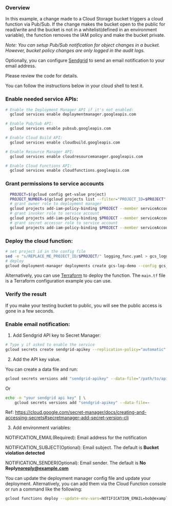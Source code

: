 
### Overview
In this example, a change made to a Cloud Storage bucket triggers a cloud function via Pub/Sub. If the change makes the bucket open to the public for read/write and the bucket is not in a whitelist(defined in an environment variable), the function removes the IAM policy and make the bucket private.

_Note: You can setup Pub/Sub notification for object changes in a bucket. However, bucket policy changes are only logged in the audit logs._

Optionally, you can configure [Sendgrid](https://sendgrid.com/) to send an email notification to your email address.

Please review the code for details.

You can follow the instructions below in your cloud shell to test it.

### Enable needed service APIs:

```bash
# Enable the Deployment Manager API if it's not enabled:
  gcloud services enable deploymentmanager.googleapis.com

# Enable Pub/Sub API:
  gcloud services enable pubsub.googleapis.com

# Enable Cloud Build API:
  gcloud services enable cloudbuild.googleapis.com

# Enable Resource Manager API:
  gcloud services enable cloudresourcemanager.googleapis.com

# Enable Cloud Functions API:
  gcloud services enable cloudfunctions.googleapis.com
```

### Grant permissions to service accounts

```bash
  PROJECT=$(gcloud config get-value project)
  PROJECT_NUMBER=$(gcloud projects list --filter="PROJECT_ID=$PROJECT" --format="value(PROJECT_NUMBER)")
  # grant owner role to deployment manager
  gcloud projects add-iam-policy-binding $PROJECT --member serviceAccount:${PROJECT_NUMBER}@cloudservices.gserviceaccount.com --role roles/owner
  # grant invoker role to service account
  gcloud projects add-iam-policy-binding $PROJECT --member serviceAccount:${PROJECT}@appspot.gserviceaccount.com --role roles/cloudfunctions.invoker
  # grant secret accessor role to service account
  gcloud projects add-iam-policy-binding $PROJECT --member serviceAccount:${PROJECT}@appspot.gserviceaccount.com --role roles/secretmanager.secretAccessor
```

### Deploy the cloud function:

```bash
# set project id in the config file
sed -e "s/REPLACE_ME_PROJECT_ID/$PROJECT/" logging_func.yaml > gcs_logging_func.yaml
# deploy
gcloud deployment-manager deployments create gcs-log-demo --config gcs_logging_func.yaml
```

Alternatively, you can use [Terraform](https://www.terraform.io/) to deploy the function. The `main.tf` file is a Terraform configuration example you can use.


### Verify the result

If you make your testing bucket to public, you will see the public access is gone in a few seconds.

### Enable email notification:

1. Add Sendgrid API key to Secret Manager:

```bash
# Type y if asked to enable the service
gcloud secrets create sendgrid-apikey --replication-policy="automatic"
```

2. Add the API key value. 

You can create a data file and run:
```bash
gcloud secrets versions add "sendgrid-apikey" --data-file="/path/to/apikey_file"
```
Or
```bash
echo -n "your sendgrid api key" | \
    gcloud secrets versions add "sendgrid-apikey" --data-file=-
```
Ref: https://cloud.google.com/secret-manager/docs/creating-and-accessing-secrets#secretmanager-add-secret-version-cli

3. Add environment variables:

NOTIFICATION_EMAIL(Required): Email address for the notification

NOTIFICATION_SUBJECT(Optional): Email subject. The default is __Bucket violation detected__

NOTIFICATION_SENDER(Optional): Email sender. The default is __No Reply<noreply@example.com>__

You can update the deployment manager config file and update your deployment. Alternatively, you can add them via the Cloud Function console or run a command like the following:

```bash
gcloud functions deploy --update-env-vars=NOTIFICATION_EMAIL=bob@example.com,NOTIFICATION_SUBJECT='Test email',NOTIFICATION_SENDER='noreply<noreply@example.com>' logging-function
```
